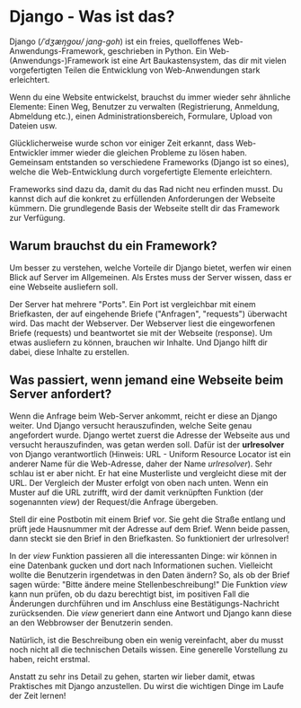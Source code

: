 # Django - Was ist das?

Django (*/ˈdʒæŋɡoʊ/ jang-goh*) ist ein freies, quelloffenes Web-Anwendungs-Framework, geschrieben in Python. Ein Web-(Anwendungs-)Framework ist eine Art Baukastensystem, das dir mit vielen vorgefertigten Teilen die Entwicklung von Web-Anwendungen stark erleichtert.

Wenn du eine Website entwickelst, brauchst du immer wieder sehr ähnliche Elemente: Einen Weg, Benutzer zu verwalten (Registrierung, Anmeldung, Abmeldung etc.), einen Administrationsbereich, Formulare, Upload von Dateien usw.

Glücklicherweise wurde schon vor einiger Zeit erkannt, dass Web-Entwickler immer wieder die gleichen Probleme zu lösen haben. Gemeinsam entstanden so verschiedene Frameworks (Django ist so eines), welche die Web-Entwicklung durch vorgefertigte Elemente erleichtern.

Frameworks sind dazu da, damit du das Rad nicht neu erfinden musst. Du kannst dich auf die konkret zu erfüllenden Anforderungen der Webseite kümmern. Die grundlegende Basis der Webseite stellt dir das Framework zur Verfügung.

## Warum brauchst du ein Framework?

Um besser zu verstehen, welche Vorteile dir Django bietet, werfen wir einen Blick auf Server im Allgemeinen. Als Erstes muss der Server wissen, dass er eine Webseite ausliefern soll.

Der Server hat mehrere "Ports". Ein Port ist vergleichbar mit einem Briefkasten, der auf eingehende Briefe ("Anfragen", "requests") überwacht wird. Das macht der Webserver. Der Webserver liest die eingeworfenen Briefe (requests) und beantwortet sie mit der Webseite (response). Um etwas ausliefern zu können, brauchen wir Inhalte. Und Django hilft dir dabei, diese Inhalte zu erstellen.

## Was passiert, wenn jemand eine Webseite beim Server anfordert?

Wenn die Anfrage beim Web-Server ankommt, reicht er diese an Django weiter. Und Django versucht herauszufinden, welche Seite genau angefordert wurde. Django wertet zuerst die Adresse der Webseite aus und versucht herauszufinden, was getan werden soll. Dafür ist der **urlresolver** von Django verantwortlich (Hinweis: URL - Uniform Resource Locator ist ein anderer Name für die Web-Adresse, daher der Name *urlresolver*). Sehr schlau ist er aber nicht. Er hat eine Musterliste und vergleicht diese mit der URL. Der Vergleich der Muster erfolgt von oben nach unten. Wenn ein Muster auf die URL zutrifft, wird der damit verknüpften Funktion (der sogenannten *view*) der Request/die Anfrage übergeben.

Stell dir eine Postbotin mit einem Brief vor. Sie geht die Straße entlang und prüft jede Hausnummer mit der Adresse auf dem Brief. Wenn beide passen, dann steckt sie den Brief in den Briefkasten. So funktioniert der urlresolver!

In der *view* Funktion passieren all die interessanten Dinge: wir können in eine Datenbank gucken und dort nach Informationen suchen. Vielleicht wollte die Benutzerin irgendetwas in den Daten ändern? So, als ob der Brief sagen würde: "Bitte ändere meine Stellenbeschreibung!" Die Funktion *view* kann nun prüfen, ob du dazu berechtigt bist, im positiven Fall die Änderungen durchführen und im Anschluss eine Bestätigungs-Nachricht zurücksenden. Die *view* generiert dann eine Antwort und Django kann diese an den Webbrowser der Benutzerin senden.

Natürlich, ist die Beschreibung oben ein wenig vereinfacht, aber du musst noch nicht all die technischen Details wissen. Eine generelle Vorstellung zu haben, reicht erstmal.

Anstatt zu sehr ins Detail zu gehen, starten wir lieber damit, etwas Praktisches mit Django anzustellen. Du wirst die wichtigen Dinge im Laufe der Zeit lernen!